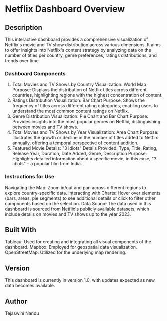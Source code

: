 # Netflix Dashboard Overview

## Description

This interactive dashboard provides a comprehensive visualization of Netflix's movie and TV show distribution across various dimensions. It aims to offer insights into Netflix's content strategy by analyzing data on the number of titles per country, genre preferences, ratings distributions, and trends over time.

### Dashboard Components

1. Total Movies and TV Shows by Country
Visualization: World Map
Purpose: Displays the distribution of Netflix titles across different countries, highlighting regions with the highest concentration of content.
2. Ratings Distribution
Visualization: Bar Chart
Purpose: Shows the frequency of titles across different rating categories, enabling users to understand the most common content ratings on Netflix.
3. Genre Distribution
Visualization: Pie Chart and Bar Chart
Purpose: Provides insights into the most popular genres on Netflix, distinguishing between movies and TV shows.
4. Total Movies and TV Shows by Year
Visualization: Area Chart
Purpose: Illustrates the growth or decline in the number of titles added to Netflix annually, offering a temporal perspective of content addition.
5. Featured Movie Details: "3 Idiots"
Details Provided: Type, Title, Rating, Release Year, Duration, Date Added, Genre, Description
Purpose: Highlights detailed information about a specific movie, in this case, "3 Idiots" – a popular film from India.

### Instructions for Use
Navigating the Map: Zoom in/out and pan across different regions to explore country-specific data.
Interacting with Charts: Hover over elements (bars, areas, pie segments) to see additional details or click to filter other components based on the selection.
Data Source
The data used in this dashboard is sourced from Netflix's publicly available datasets, which include details on movies and TV shows up to the year 2023.

## Built With

Tableau: Used for creating and integrating all visual components of the dashboard.
Mapbox: Employed for geospatial data visualization.
OpenStreetMap: Utilized for the underlying map rendering.

## Version
This dashboard is currently in version 1.0, with updates expected as new data becomes available.

## Author
Tejaswini Nandu
